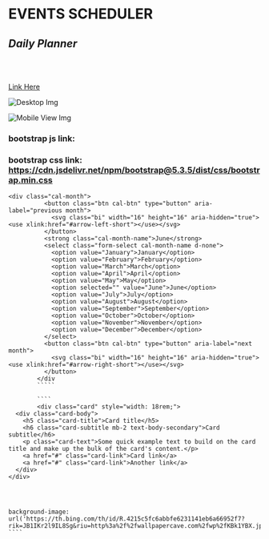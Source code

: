 # EVENTS SCHEDULER


## *Daily Planner*

<br>
<br>

[Link Here](https://josiesavill.github.io/events-scheduler/)  


![Desktop Img]("../../styles/images/eventsdesktop.png) 

![Mobile View Img]("../../styles/images/eventsmobile.png) 


### bootstrap js link: <script src="https://cdn.jsdelivr.net/npm/bootstrap@5.3.5/dist/js/bootstrap.bundle.min.js" integrity="sha384-k6d4wzSIapyDyv1kpU366/PK5hCdSbCRGRCMv+eplOQJWyd1fbcAu9OCUj5zNLiq" crossorigin="anonymous"></script>


### bootstrap css link: https://cdn.jsdelivr.net/npm/bootstrap@5.3.5/dist/css/bootstrap.min.css




`````calendar code
<div class="cal-month">
          <button class="btn cal-btn" type="button" aria-label="previous month">
            <svg class="bi" width="16" height="16" aria-hidden="true"><use xlink:href="#arrow-left-short"></use></svg>
          </button>
          <strong class="cal-month-name">June</strong>
          <select class="form-select cal-month-name d-none">
            <option value="January">January</option>
            <option value="February">February</option>
            <option value="March">March</option>
            <option value="April">April</option>
            <option value="May">May</option>
            <option selected="" value="June">June</option>
            <option value="July">July</option>
            <option value="August">August</option>
            <option value="September">September</option>
            <option value="October">October</option>
            <option value="November">November</option>
            <option value="December">December</option>
          </select>
          <button class="btn cal-btn" type="button" aria-label="next month">
            <svg class="bi" width="16" height="16" aria-hidden="true"><use xlink:href="#arrow-right-short"></use></svg>
          </button>
        </div
        `````

        ````
        <div class="card" style="width: 18rem;">
  <div class="card-body">
    <h5 class="card-title">Card title</h5>
    <h6 class="card-subtitle mb-2 text-body-secondary">Card subtitle</h6>
    <p class="card-text">Some quick example text to build on the card title and make up the bulk of the card's content.</p>
    <a href="#" class="card-link">Card link</a>
    <a href="#" class="card-link">Another link</a>
  </div>
</div>




background-image: url('https://th.bing.com/th/id/R.4215c5fc6abbfe6231141eb6a66952f7?rik=JB1IKr2l9IL8Sg&riu=http%3a%2f%2fwallpapercave.com%2fwp%2fKBk1YBX.jpg&ehk=ugeBF2VGQJDZ%2f5S6vxl0iMWMSgOLVzyX8cX6Ayl1gO8%3d&risl=&pid=ImgRaw&r=0');
````